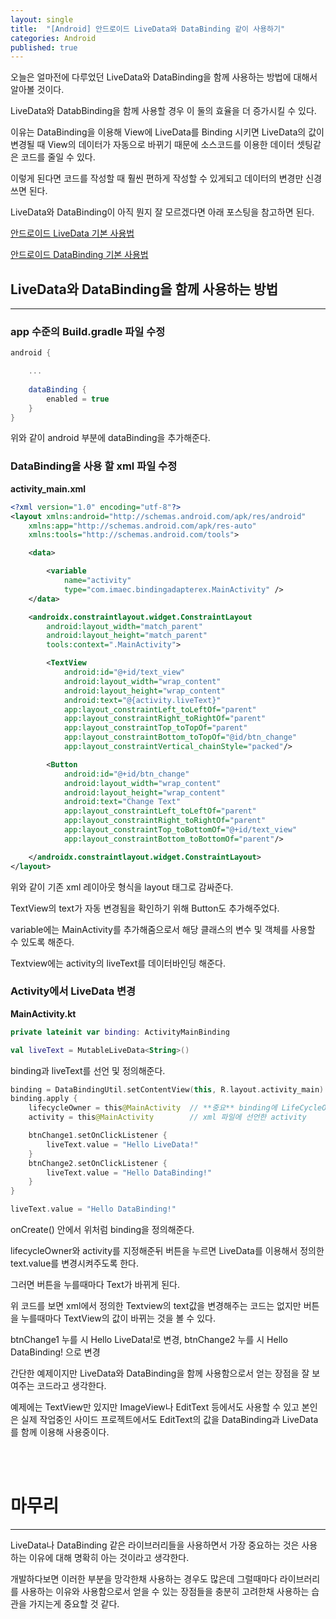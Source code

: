 ```yaml
---
layout: single
title:  "[Android] 안드로이드 LiveData와 DataBinding 같이 사용하기"
categories: Android
published: true
---
```


오늘은 얼마전에 다루었던 LiveData와 DataBinding을 함께 사용하는 방법에 대해서 알아볼 것이다. 

LiveData와 DatabBinding을 함께 사용할 경우 이 둘의 효율을 더 증가시킬 수 있다.

이유는 DataBinding을 이용해 View에 LiveData를 Binding 시키면 LiveData의 값이 변경될 때 View의 데이터가 자동으로 바뀌기 때문에 소스코드를 이용한 데이터 셋팅같은 코드를 줄일 수 있다.

이렇게 된다면 코드를 작성할 때 훨씬 편하게 작성할 수 있게되고 데이터의 변경만 신경쓰면 된다.

LiveData와 DataBinding이 아직 뭔지 잘 모르겠다면 아래 포스팅을 참고하면 된다.

[안드로이드 LiveData 기본 사용법](https://nam8399.github.io/android/androidpostfirst)

[안드로이드 DataBinding 기본 사용법](https://nam8399.github.io/android/androidpostthird)


## LiveData와 DataBinding을 함께 사용하는 방법

---


### app 수준의 Build.gradle 파일 수정

```gradle
android {

    ...
 
    dataBinding {
        enabled = true
    }
}
```

위와 같이 android 부분에 dataBinding을 추가해준다.



### DataBinding을 사용 할 xml 파일 수정

**activity_main.xml**

```xml
<?xml version="1.0" encoding="utf-8"?>
<layout xmlns:android="http://schemas.android.com/apk/res/android"
    xmlns:app="http://schemas.android.com/apk/res-auto"
    xmlns:tools="http://schemas.android.com/tools">

    <data>

        <variable
            name="activity"
            type="com.imaec.bindingadapterex.MainActivity" />
    </data>

    <androidx.constraintlayout.widget.ConstraintLayout
        android:layout_width="match_parent"
        android:layout_height="match_parent"
        tools:context=".MainActivity">

        <TextView
            android:id="@+id/text_view"
            android:layout_width="wrap_content"
            android:layout_height="wrap_content"
            android:text="@{activity.liveText}"
            app:layout_constraintLeft_toLeftOf="parent"
            app:layout_constraintRight_toRightOf="parent"
            app:layout_constraintTop_toTopOf="parent"
            app:layout_constraintBottom_toTopOf="@id/btn_change"
            app:layout_constraintVertical_chainStyle="packed"/>

        <Button
            android:id="@+id/btn_change"
            android:layout_width="wrap_content"
            android:layout_height="wrap_content"
            android:text="Change Text"
            app:layout_constraintLeft_toLeftOf="parent"
            app:layout_constraintRight_toRightOf="parent"
            app:layout_constraintTop_toBottomOf="@+id/text_view"
            app:layout_constraintBottom_toBottomOf="parent"/>

    </androidx.constraintlayout.widget.ConstraintLayout>
</layout>
```


위와 같이 기존 xml 레이아웃 형식을 layout 태그로 감싸준다.
  
TextView의 text가 자동 변경됨을 확인하기 위해 Button도 추가해주었다.

variable에는 MainActivity를 추가해줌으로서 해당 클래스의 변수 및 객체를 사용할 수 있도록 해준다.

Textview에는 activity의 liveText를 데이터바인딩 해준다.



### Activity에서 LiveData 변경


**MainActivity.kt**


```kotlin
private lateinit var binding: ActivityMainBinding

val liveText = MutableLiveData<String>()
```

binding과 liveText를 선언 및 정의해준다.

```kotlin
binding = DataBindingUtil.setContentView(this, R.layout.activity_main)
binding.apply {
    lifecycleOwner = this@MainActivity  // **중요** binding에 LifeCycleOwner을 지정해줘야 LiveData가 실시간으로 변화
    activity = this@MainActivity        // xml 파일에 선언한 activity

    btnChange1.setOnClickListener {
        liveText.value = "Hello LiveData!"
    }
    btnChange2.setOnClickListener {
        liveText.value = "Hello DataBinding!"
    }
}

liveText.value = "Hello DataBinding!"
```

onCreate() 안에서 위처럼 binding을 정의해준다.

lifecycleOwner와 activity를 지정해준뒤 버튼을 누르면 LiveData를 이용해서 정의한 text.value를 변경시켜주도록 한다.

그러면 버튼을 누를때마다 Text가 바뀌게 된다.

위 코드를 보면 xml에서 정의한 Textview의 text값을 변경해주는 코드는 없지만 버튼을 누를때마다 TextView의 값이 바뀌는 것을 볼 수 있다.

btnChange1 누를 시 Hello LiveData!로 변경, btnChange2 누를 시 Hello DataBinding! 으로 변경

간단한 예제이지만 LiveData와 DataBinding을 함께 사용함으로서 얻는 장점을 잘 보여주는 코드라고 생각한다.

예제에는 TextView만 있지만 ImageView나 EditText 등에서도 사용할 수 있고 본인은 실제 작업중인 사이드 프로젝트에서도 EditText의 값을 DataBinding과 LiveData를 함께 이용해 사용중이다.


<br/><br/>
# 마무리


---

LiveData나 DataBinding 같은 라이브러리들을 사용하면서 가장 중요하는 것은 사용하는 이유에 대해 명확히 아는 것이라고 생각한다.

개발하다보면 이러한 부분을 망각한채 사용하는 경우도 많은데 그럴때마다 라이브러리를 사용하는 이유와 사용함으로서 얻을 수 있는 장점들을 충분히 고려한채 사용하는 습관을 가지는게 중요할 것 같다.

